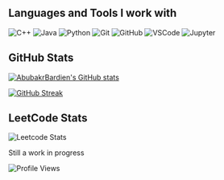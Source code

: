 ## Languages and Tools I work with

![C++](https://img.shields.io/badge/C%2B%2B-%23aecae6?style=for-the-badge&logo=cplusplus&logoColor=%2300599C)
![Java](https://img.shields.io/badge/Java-%23f89820?style=for-the-badge)
![Python](https://img.shields.io/badge/Python-%23afc8e0?style=for-the-badge&logo=python&logoColor=%233776AB)
![Git](https://img.shields.io/badge/Git-%23e8e8e8?style=for-the-badge&logo=git&logoColor=%23F05032)
![GitHub](https://img.shields.io/badge/GitHub-black?style=for-the-badge&logo=github)
![VSCode](https://img.shields.io/badge/VSCode-black?style=for-the-badge&logo=visualstudiocode&logoColor=%23007ACC)
![Jupyter](https://img.shields.io/badge/Jupyter-black?style=for-the-badge&logo=jupyter)


## GitHub Stats

<a href="http://www.github.com/AbubakrBardien"><img src="https://github-readme-stats.vercel.app/api?username=AbubakrBardien&show_icons=true&hide=&count_private=true&title_color=3382ed&text_color=ffffff&icon_color=3382ed&bg_color=1c1917&hide_border=true&show_icons=true" alt="AbubakrBardien's GitHub stats" /></a>

[![GitHub Streak](https://github-readme-streak-stats-wheat-rho.vercel.app?user=AbubakrBardien&theme=dark&hide_border=true&date_format=j%20M%5B%20Y%5D)](https://git.io/streak-stats)

## LeetCode Stats

![Leetcode Stats](https://leetcard.jacoblin.cool/Abubakr030109?hide=ranking)
<!--
## Ways to Contact Me

<a href="https://www.linkedin.com/in/abubakr-bardien"/><img src="https://img.shields.io/badge/LinkedIn-blue?style=flat-square&logo=linkedin"></a>
<a href="mailto:abubakrbardien@gmail.com?subject=Hello%20Abubakr,%20From%20Github"><img src="https://img.shields.io/badge/Gmail-%23e8e8e8?style=flat-square&logo=gmail"></a>
-->
Still a work in progress

![Profile Views](https://img.shields.io/github/watchers/abubakr030109/abubakr030109?label=Profile%20Views&style=flat-square)
